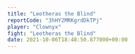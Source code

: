 ```yaml
---
title: "Leotheras the Blind"
reportCode: "3hHY2MRKgrdDkTPj"
player: "Clownyx"
fight: "Leotheras the Blind"
date: 2021-10-06T18:48:50.877000+00:00
---
```


